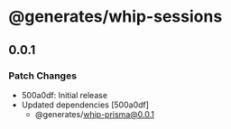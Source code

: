 # @generates/whip-sessions

## 0.0.1
### Patch Changes

- 500a0df: Initial release
- Updated dependencies [500a0df]
  - @generates/whip-prisma@0.0.1
